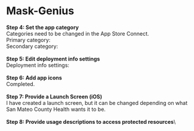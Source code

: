 # Mask-Genius
**Step 4: Set the app category**\
Categories need to be changed in the App Store Connect.\
Primary category:\
Secondary category:
\
\
**Step 5: Edit deployment info settings**\
Deployment info settings:
\
\
**Step 6: Add app icons**\
Completed.
\
\
**Step 7: Provide a Launch Screen (iOS)**\
I have created a launch screen, but it can be changed depending on what San Mateo County Health wants it to be.
\
\
**Step 8: Provide usage descriptions to access protected resources**\
